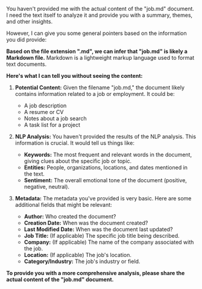 
You haven't provided me with the actual content of the "job.md" document.  I need the text itself to analyze it and provide you with a summary, themes, and other insights. 

However, I can give you some general pointers based on the information you did provide:

**Based on the file extension ".md", we can infer that "job.md" is likely a Markdown file.** Markdown is a lightweight markup language used to format text documents. 

**Here's what I can tell you without seeing the content:**

1. **Potential Content:**  Given the filename "job.md," the document likely contains information related to a job or employment. It could be:
   - A job description
   - A resume or CV
   - Notes about a job search 
   - A task list for a project 

2. **NLP Analysis:** You haven't provided the results of the NLP analysis. This information is crucial. It would tell us things like:
   - **Keywords:** The most frequent and relevant words in the document, giving clues about the specific job or topic.
   - **Entities:**  People, organizations, locations, and dates mentioned in the text.
   - **Sentiment:**  The overall emotional tone of the document (positive, negative, neutral). 

3. **Metadata:**  The metadata you've provided is very basic.  Here are some additional fields that might be relevant:

   - **Author:** Who created the document?
   - **Creation Date:** When was the document created?
   - **Last Modified Date:** When was the document last updated?
   - **Job Title:** (If applicable) The specific job title being described.
   - **Company:** (If applicable) The name of the company associated with the job.
   - **Location:** (If applicable) The job's location.
   - **Category/Industry:** The job's industry or field.

**To provide you with a more comprehensive analysis, please share the actual content of the "job.md" document.** 

